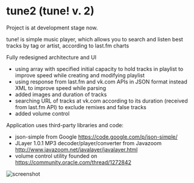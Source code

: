 # tune2 (tune! v. 2)
Project is at development stage now.

tune! is simple music player, which allows you to search and listen best tracks by tag or artist, according to last.fm charts

Fully redesigned architecture and UI
- using array with specified initial capacity to hold tracks in playlist to improve speed while creating and modifying playlist
- using response from last.fm and vk.com APIs in JSON format instead XML to improve speed while parsing
- added images and duration of tracks
- searching URL of tracks at vk.com according to its duration (received from last.fm API) to exclude remixes and false tracks
- added volume control

Application uses third-party libraries and code:
- json-simple from Google https://code.google.com/p/json-simple/
- JLayer 1.0.1 MP3 decoder/player/converter from Javazoom http://www.javazoom.net/javalayer/javalayer.html
- volume control utility founded on https://community.oracle.com/thread/1272842

![screenshot](https://cloud.githubusercontent.com/assets/11961551/10827638/c03fc1b0-7e78-11e5-9b2e-a069188ac79c.png)
